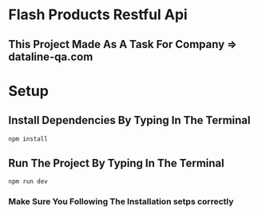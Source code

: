 # Flash Products Restful Api

## This Project Made As A Task For Company => dataline-qa.com

# Setup

## Install Dependencies By Typing In The Terminal

    npm install

## Run The Project By Typing In The Terminal

    npm run dev

### Make Sure You Following The Installation setps correctly
